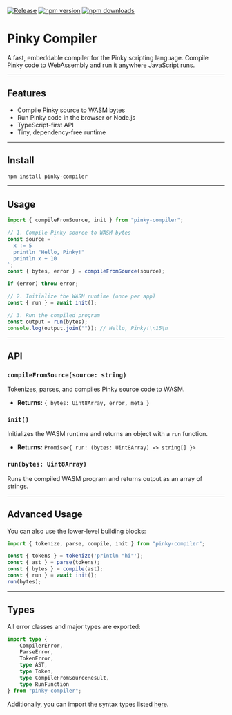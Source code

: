 [![Release](https://github.com/KevinBatdorf/pinky-compiler/actions/workflows/release.yml/badge.svg)](https://github.com/KevinBatdorf/pinky-compiler/actions/workflows/release.yml)
[![npm version](https://img.shields.io/npm/v/pinky-compiler.svg)](https://www.npmjs.com/package/pinky-compiler)
[![npm downloads](https://img.shields.io/npm/dm/pinky-compiler.svg)](https://www.npmjs.com/package/pinky-compiler)

# Pinky Compiler

A fast, embeddable compiler for the Pinky scripting language.
Compile Pinky code to WebAssembly and run it anywhere JavaScript runs.

---

## Features

-  Compile Pinky source to WASM bytes
-  Run Pinky code in the browser or Node.js
-  TypeScript-first API
-  Tiny, dependency-free runtime

---

## Install

```sh
npm install pinky-compiler
```

---

## Usage

```ts
import { compileFromSource, init } from "pinky-compiler";

// 1. Compile Pinky source to WASM bytes
const source = `
  x := 5
  println "Hello, Pinky!"
  println x + 10
`;
const { bytes, error } = compileFromSource(source);

if (error) throw error;

// 2. Initialize the WASM runtime (once per app)
const { run } = await init();

// 3. Run the compiled program
const output = run(bytes);
console.log(output.join("")); // Hello, Pinky!\n15\n
```

---

## API

### `compileFromSource(source: string)`

Tokenizes, parses, and compiles Pinky source code to WASM.

-  **Returns:** `{ bytes: Uint8Array, error, meta }`

### `init()`

Initializes the WASM runtime and returns an object with a `run` function.

-  **Returns:** `Promise<{ run: (bytes: Uint8Array) => string[] }>`

### `run(bytes: Uint8Array)`

Runs the compiled WASM program and returns output as an array of strings.

---

## Advanced Usage

You can also use the lower-level building blocks:

```ts
import { tokenize, parse, compile, init } from "pinky-compiler";

const { tokens } = tokenize('println "hi"');
const { ast } = parse(tokens);
const { bytes } = compile(ast);
const { run } = await init();
run(bytes);
```

---

## Types

All error classes and major types are exported:

```ts
import type {
    CompilerError,
    ParseError,
    TokenError,
    type AST,
    type Token,
    type CompileFromSourceResult,
    type RunFunction
} from "pinky-compiler";
```

Additionally, you can import the syntax types listed [here](https://github.com/KevinBatdorf/pinky-compiler/blob/main/src/index.ts).
